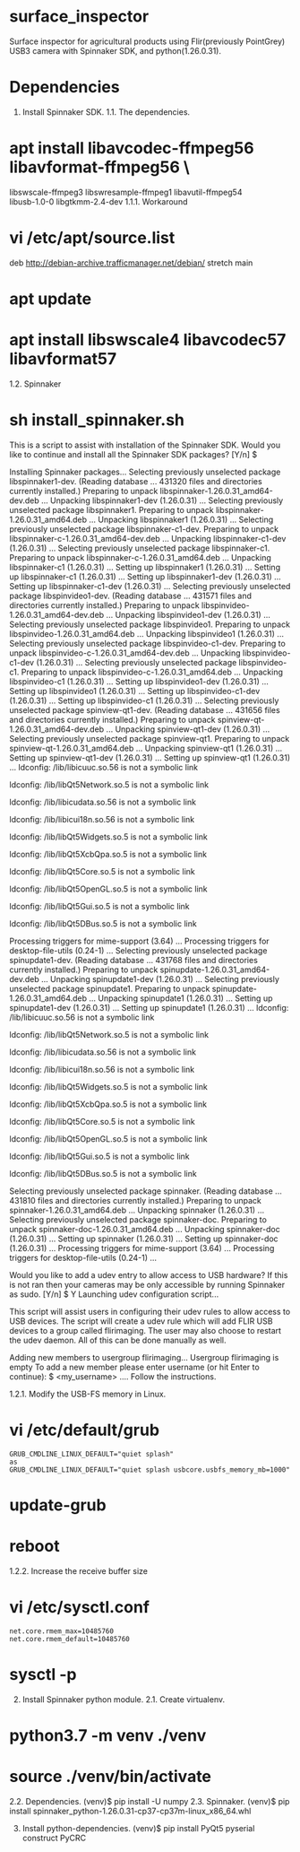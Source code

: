 # surface_inspector
Surface inspector for agricultural products using Flir(previously PointGrey) USB3 camera with Spinnaker SDK, and python(1.26.0.31).

# Dependencies
1. Install Spinnaker SDK.
1.1. The dependencies.
# apt install libavcodec-ffmpeg56 libavformat-ffmpeg56 \
libswscale-ffmpeg3 libswresample-ffmpeg1 libavutil-ffmpeg54 \
libusb-1.0-0 libgtkmm-2.4-dev
1.1.1. Workaround
# vi /etc/apt/source.list
deb http://debian-archive.trafficmanager.net/debian/ stretch main
# apt update
# apt install libswscale4 libavcodec57 libavformat57

1.2. Spinnaker
# sh install_spinnaker.sh
This is a script to assist with installation of the Spinnaker SDK.
Would you like to continue and install all the Spinnaker SDK packages?
[Y/n] $ 

Installing Spinnaker packages...
Selecting previously unselected package libspinnaker1-dev.
(Reading database ... 431320 files and directories currently installed.)
Preparing to unpack libspinnaker-1.26.0.31_amd64-dev.deb ...
Unpacking libspinnaker1-dev (1.26.0.31) ...
Selecting previously unselected package libspinnaker1.
Preparing to unpack libspinnaker-1.26.0.31_amd64.deb ...
Unpacking libspinnaker1 (1.26.0.31) ...
Selecting previously unselected package libspinnaker-c1-dev.
Preparing to unpack libspinnaker-c-1.26.0.31_amd64-dev.deb ...
Unpacking libspinnaker-c1-dev (1.26.0.31) ...
Selecting previously unselected package libspinnaker-c1.
Preparing to unpack libspinnaker-c-1.26.0.31_amd64.deb ...
Unpacking libspinnaker-c1 (1.26.0.31) ...
Setting up libspinnaker1 (1.26.0.31) ...
Setting up libspinnaker-c1 (1.26.0.31) ...
Setting up libspinnaker1-dev (1.26.0.31) ...
Setting up libspinnaker-c1-dev (1.26.0.31) ...
Selecting previously unselected package libspinvideo1-dev.
(Reading database ... 431571 files and directories currently installed.)
Preparing to unpack libspinvideo-1.26.0.31_amd64-dev.deb ...
Unpacking libspinvideo1-dev (1.26.0.31) ...
Selecting previously unselected package libspinvideo1.
Preparing to unpack libspinvideo-1.26.0.31_amd64.deb ...
Unpacking libspinvideo1 (1.26.0.31) ...
Selecting previously unselected package libspinvideo-c1-dev.
Preparing to unpack libspinvideo-c-1.26.0.31_amd64-dev.deb ...
Unpacking libspinvideo-c1-dev (1.26.0.31) ...
Selecting previously unselected package libspinvideo-c1.
Preparing to unpack libspinvideo-c-1.26.0.31_amd64.deb ...
Unpacking libspinvideo-c1 (1.26.0.31) ...
Setting up libspinvideo1-dev (1.26.0.31) ...
Setting up libspinvideo1 (1.26.0.31) ...
Setting up libspinvideo-c1-dev (1.26.0.31) ...
Setting up libspinvideo-c1 (1.26.0.31) ...
Selecting previously unselected package spinview-qt1-dev.
(Reading database ... 431656 files and directories currently installed.)
Preparing to unpack spinview-qt-1.26.0.31_amd64-dev.deb ...
Unpacking spinview-qt1-dev (1.26.0.31) ...
Selecting previously unselected package spinview-qt1.
Preparing to unpack spinview-qt-1.26.0.31_amd64.deb ...
Unpacking spinview-qt1 (1.26.0.31) ...
Setting up spinview-qt1-dev (1.26.0.31) ...
Setting up spinview-qt1 (1.26.0.31) ...
ldconfig: /lib/libicuuc.so.56 is not a symbolic link

ldconfig: /lib/libQt5Network.so.5 is not a symbolic link

ldconfig: /lib/libicudata.so.56 is not a symbolic link

ldconfig: /lib/libicui18n.so.56 is not a symbolic link

ldconfig: /lib/libQt5Widgets.so.5 is not a symbolic link

ldconfig: /lib/libQt5XcbQpa.so.5 is not a symbolic link

ldconfig: /lib/libQt5Core.so.5 is not a symbolic link

ldconfig: /lib/libQt5OpenGL.so.5 is not a symbolic link

ldconfig: /lib/libQt5Gui.so.5 is not a symbolic link

ldconfig: /lib/libQt5DBus.so.5 is not a symbolic link

Processing triggers for mime-support (3.64) ...
Processing triggers for desktop-file-utils (0.24-1) ...
Selecting previously unselected package spinupdate1-dev.
(Reading database ... 431768 files and directories currently installed.)
Preparing to unpack spinupdate-1.26.0.31_amd64-dev.deb ...
Unpacking spinupdate1-dev (1.26.0.31) ...
Selecting previously unselected package spinupdate1.
Preparing to unpack spinupdate-1.26.0.31_amd64.deb ...
Unpacking spinupdate1 (1.26.0.31) ...
Setting up spinupdate1-dev (1.26.0.31) ...
Setting up spinupdate1 (1.26.0.31) ...
ldconfig: /lib/libicuuc.so.56 is not a symbolic link

ldconfig: /lib/libQt5Network.so.5 is not a symbolic link

ldconfig: /lib/libicudata.so.56 is not a symbolic link

ldconfig: /lib/libicui18n.so.56 is not a symbolic link

ldconfig: /lib/libQt5Widgets.so.5 is not a symbolic link

ldconfig: /lib/libQt5XcbQpa.so.5 is not a symbolic link

ldconfig: /lib/libQt5Core.so.5 is not a symbolic link

ldconfig: /lib/libQt5OpenGL.so.5 is not a symbolic link

ldconfig: /lib/libQt5Gui.so.5 is not a symbolic link

ldconfig: /lib/libQt5DBus.so.5 is not a symbolic link

Selecting previously unselected package spinnaker.
(Reading database ... 431810 files and directories currently installed.)
Preparing to unpack spinnaker-1.26.0.31_amd64.deb ...
Unpacking spinnaker (1.26.0.31) ...
Selecting previously unselected package spinnaker-doc.
Preparing to unpack spinnaker-doc-1.26.0.31_amd64.deb ...
Unpacking spinnaker-doc (1.26.0.31) ...
Setting up spinnaker (1.26.0.31) ...
Setting up spinnaker-doc (1.26.0.31) ...
Processing triggers for mime-support (3.64) ...
Processing triggers for desktop-file-utils (0.24-1) ...

Would you like to add a udev entry to allow access to USB hardware?
If this is not ran then your cameras may be only accessible by running Spinnaker as sudo.
[Y/n] $ Y
Launching udev configuration script...

This script will assist users in configuring their udev rules to allow
access to USB devices. The script will create a udev rule which will
add FLIR USB devices to a group called flirimaging. The user may also
choose to restart the udev daemon. All of this can be done manually as well.

Adding new members to usergroup flirimaging...
Usergroup flirimaging is empty
To add a new member please enter username (or hit Enter to continue):
$ <my_username>
....
Follow the instructions.

1.2.1. Modify the USB-FS memory in Linux.
# vi /etc/default/grub
	GRUB_CMDLINE_LINUX_DEFAULT="quiet splash"
	as 
	GRUB_CMDLINE_LINUX_DEFAULT="quiet splash usbcore.usbfs_memory_mb=1000"
# update-grub
# reboot

1.2.2. Increase the receive buffer size
# vi /etc/sysctl.conf
    net.core.rmem_max=10485760
    net.core.rmem_default=10485760
# sysctl -p

2. Install Spinnaker python module.
2.1. Create virtualenv.
# python3.7 -m venv ./venv
# source ./venv/bin/activate
2.2. Dependencies.
(venv)$ pip install -U numpy
2.3. Spinnaker.
(venv)$ pip install spinnaker_python-1.26.0.31-cp37-cp37m-linux_x86_64.whl

3. Install python-dependencies.
(venv)$ pip install PyQt5 pyserial construct PyCRC

